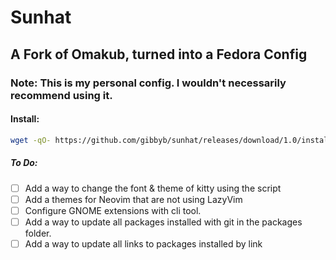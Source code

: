 # Sunhat

## A Fork of Omakub, turned into a Fedora Config

### Note: This is my personal config. I wouldn't necessarily recommend using it.

#### Install:
```bash
wget -qO- https://github.com/gibbyb/sunhat/releases/download/1.0/install.sh | bash
```

##### To Do:

- [ ] Add a way to change the font & theme of kitty using the script
- [ ] Add a themes for Neovim that are not using LazyVim
- [ ] Configure GNOME extensions with cli tool.
- [ ] Add a way to update all packages installed with git in the packages folder.
- [ ] Add a way to update all links to packages installed by link
